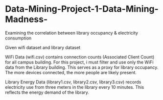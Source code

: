 # Data-Mining-Project-1-Data-Mining-Madness-
Examining the correlation between library occupancy &amp; electricity consumption

Given wifi dataset and library dataset

WiFi Data (wifi.csv) contains connection counts (Associated Client Count) for all campus building.
    For this project, i must filter and use only the WiFi data from the Library building.
    This serves as a proxy for library occupancy. The more devices connected, the more people are likely present.

Library Energy Data (library1.csv, library2.csv, library3.csv) records electricity use from three meters in the library every 10 minutes. This reflects the energy demand of the library.
